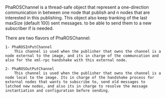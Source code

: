 PhaROSChannel is a thread-safe object that represent a one-direction communication in between one node that publish and n nodes that are interested in this publishing. This object also keep tranking of the last maxSize (default 100) sent messages. to be able to send them to a new subscriber if is needed.


There are two flavors of PhaROSChannel:

	1- PhaROSInPutChannel 
		This channel is used when the publisher that owns the channel is a node external to the image, and its in charge of the communcation and also for the xml-rpc handshake with this external node.
	
	2- PhaROSOutPutChannel 
		This channel is used when the publisher that owns the channel is a node local to the image. Its in charge of the handshake process for external nodes that wants to subscribe to, send old messages to latched new nodes, and also its in charge to resolve the message instantiation and configuration before sending. 
		
	

